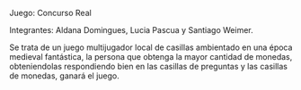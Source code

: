 Juego: Concurso Real 

Integrantes: Aldana Domingues, Lucia Pascua y Santiago Weimer.

Se trata de un juego multijugador local de casillas ambientado en una época medieval fantástica, la persona que obtenga la mayor cantidad de monedas, obteniendolas respondiendo bien en las casillas de preguntas y las casillas de monedas, ganará el juego.





